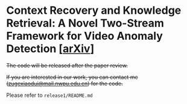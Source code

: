 # Context Recovery and Knowledge Retrieval: A Novel Two-Stream Framework for Video Anomaly Detection [[arXiv](https://arxiv.org/abs/2209.02899)]

<del>The code will be released after the paper review.</del>

<del>If you are interested in our work, you can contact me (zugexiaodui@mail.nwpu.edu.cn) for the code.</del>

Please refer to `release1/README.md`
